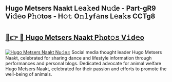 ## Hugo Metsers Naakt L𝚎a𝚔ed N𝚞𝚍e - Part-gR9 Vi𝚍𝚎o P𝚑𝚘tos - H𝚘𝚝 O𝚗𝚕yf𝚊ns L𝚎a𝚔s CCTg8

# <h2><a href="http://kfadx8u.oniu.top/?m=Hugo+Metsers+Naakt">🔗👉 🔴 Hugo Metsers Naakt P𝚑ot𝚘𝚜 V𝚒d𝚎o</a></h2>

[![Hugo Metsers Naakt Nu𝚍e𝚜](https://i.imgur.com/0qMVB7G.gif)](http://kfadx8u.oniu.top/?m=Hugo+Metsers+Naakt)
Social media thought leader Hugo Metsers Naakt, celebrated for sharing dance and lifestyle information through performances and personal blogs. Dedicated advocate for animal welfare Hugo Metsers Naakt, celebrated for their passion and efforts to promote the well-being of animals.  
